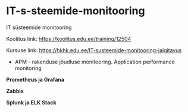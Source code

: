 # IT-s-steemide-monitooring
IT süsteemide monitooring


Koolitus link: https://koolitus.edu.ee/training/12504

Kursuse link: https://hkhk.edu.ee/IT-susteemide-monitooring-jalgitavus

* APM - rakenduse jõudluse monitooring. Application performance monitoring

**Prometheus ja Grafana**

**Zabbix**

**Splunk ja ELK Stack**
